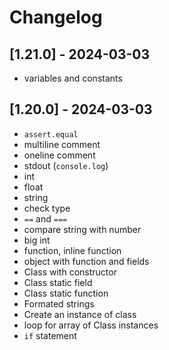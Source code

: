 # Changelog

## [1.21.0] - 2024-03-03
  - variables and constants
  

## [1.20.0] - 2024-03-03

  - `assert.equal`
  - multiline comment
  - oneline comment
  - stdout (`console.log`)
  - int
  - float
  - string
  - check type
  - `==` and `===`
  - compare string with number
  - big int
  - function, inline function
  - object with function and fields
  - Class with constructor
  - Class static field
  - Class static function
  - Formated strings
  - Create an instance of class
  - loop for array of Class instances
  - `if` statement